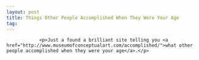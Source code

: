 ```yaml
---
layout: post
title: Things Other People Accomplished When They Were Your Age
tag: 
---
```



                <p>Just a found a brilliant site telling you <a href="http://www.museumofconceptualart.com/accomplished/">what other people accomplished when they were your age</a>.</p>
            
